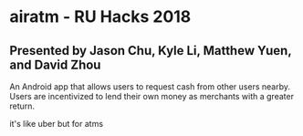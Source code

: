# airatm - RU Hacks 2018

## Presented by Jason Chu, Kyle Li, Matthew Yuen, and David Zhou

An Android app that allows users to request cash from other users nearby. Users are incentivized to lend their own money as merchants with a greater return.

it's like uber but for atms
